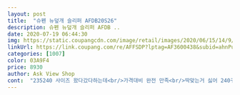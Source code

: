 ```yaml
---
layout: post 
title:  "슈펜 뉴덮개 슬리퍼 AFDB20S26" 
description: 슈펜 뉴덮개 슬리퍼 AFDB ..
date: 2020-07-19 06:44:30 
img: https://static.coupangcdn.com/image/retail/images/2020/06/15/14/9/bf3a03ed-7321-4c38-a416-74acff4e5500.jpg 
linkUrl: https://link.coupang.com/re/AFFSDP?lptag=AF3600438&subid=ahnPublicAsk&pageKey=1704626850&itemId=2900831526&vendorItemId=70889768889&traceid=V0-113-1a03cd4fff12415c 
categories: [1007] 
color: 03A9F4 
price: 8930 
author: Ask View Shop 
cont:  "235240 사이즈 왔다갔다하는데<br/>가격대비 완전 만족<br/>딱맞는거 싫어 240구입.<br/> 근데 딱 맞음<br/>바닥쿠션 푹신푹신한게 편함<br/>배송빠름 포장상태좋음<br/>싸고 괜찮음<br/>정품은 비싸고 한철용으로 구입<br/>" 
---
```

